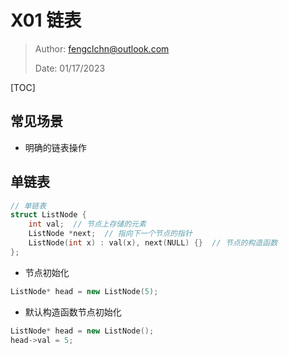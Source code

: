 # X01 链表

> Author: fengclchn@outlook.com
>
> Date: 01/17/2023

[TOC]

## 常见场景

* 明确的链表操作

## 单链表

```c++
// 单链表
struct ListNode {
    int val;  // 节点上存储的元素
    ListNode *next;  // 指向下一个节点的指针
    ListNode(int x) : val(x), next(NULL) {}  // 节点的构造函数
};
```

* 节点初始化

```c++
ListNode* head = new ListNode(5);
```

* 默认构造函数节点初始化

```c++
ListNode* head = new ListNode();
head->val = 5;
```

